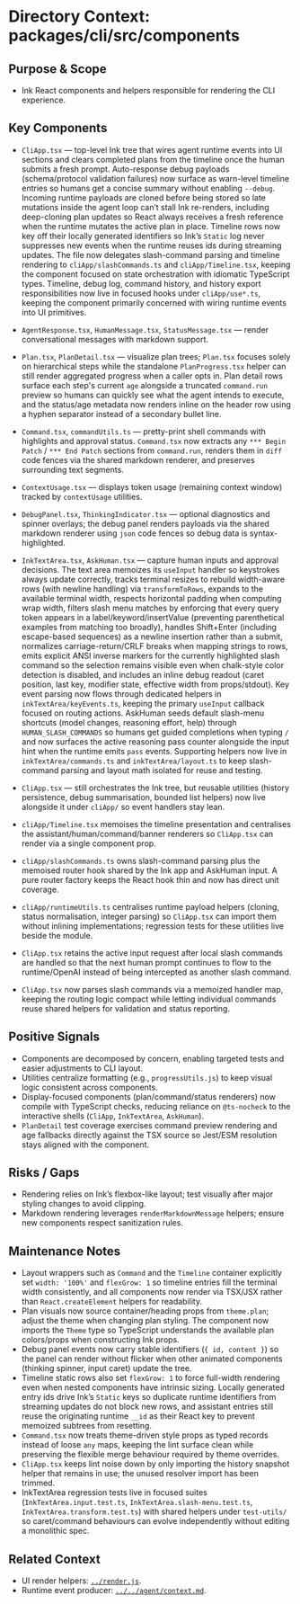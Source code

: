 # Directory Context: packages/cli/src/components

## Purpose & Scope

- Ink React components and helpers responsible for rendering the CLI experience.

## Key Components

- `CliApp.tsx` — top-level Ink tree that wires agent runtime events into UI sections and clears completed plans from the timeline once the human submits a fresh prompt. Auto-response debug payloads (schema/protocol validation failures) now surface as warn-level timeline entries so humans get a concise summary without enabling `--debug`.
  Incoming runtime payloads are cloned before being stored so late mutations inside the agent loop can’t stall Ink re-renders, including deep-cloning plan updates so React always receives a fresh reference when the runtime mutates the active plan in place. Timeline rows now key off their locally generated identifiers so Ink’s `Static` log never suppresses new events when the runtime reuses ids during streaming updates. The file now delegates slash-command parsing and timeline rendering to `cliApp/slashCommands.ts` and `cliApp/Timeline.tsx`, keeping the component focused on state orchestration with idiomatic TypeScript types.
  Timeline, debug log, command history, and history export responsibilities now live in focused hooks under `cliApp/use*.ts`, keeping the component primarily concerned with wiring runtime events into UI primitives.
- `AgentResponse.tsx`, `HumanMessage.tsx`, `StatusMessage.tsx` — render conversational messages with markdown support.
- `Plan.tsx`, `PlanDetail.tsx` — visualize plan trees; `Plan.tsx` focuses solely on hierarchical steps while the standalone `PlanProgress.tsx` helper can still render aggregated progress when a caller opts in. Plan detail rows surface each step's current `age` alongside a truncated `command.run` preview so humans can quickly see what the agent intends to execute, and the status/age metadata now renders inline on the header row using a hyphen separator instead of a secondary bullet line.
- `Command.tsx`, `commandUtils.ts` — pretty-print shell commands with highlights and approval status. `Command.tsx` now extracts any `*** Begin Patch` / `*** End Patch` sections from `command.run`, renders them in `diff` code fences via the shared markdown renderer, and preserves surrounding text segments.
- `ContextUsage.tsx` — displays token usage (remaining context window) tracked by `contextUsage` utilities.
- `DebugPanel.tsx`, `ThinkingIndicator.tsx` — optional diagnostics and spinner overlays; the debug panel renders payloads via the shared markdown renderer using `json` code fences so debug data is syntax-highlighted.
- `InkTextArea.tsx`, `AskHuman.tsx` — capture human inputs and approval decisions. The text area memoizes its `useInput` handler so keystrokes always update correctly, tracks terminal resizes to rebuild width-aware rows (with newline handling) via `transformToRows`, expands to the available terminal width, respects horizontal padding when computing wrap width, filters slash menu matches by enforcing that every query token appears in a label/keyword/insertValue (preventing parenthetical examples from matching too broadly), handles Shift+Enter (including escape-based sequences) as a newline insertion rather than a submit, normalizes carriage-return/CRLF breaks when mapping strings to rows, emits explicit ANSI inverse markers for the currently highlighted slash command so the selection remains visible even when chalk-style color detection is disabled, and includes an inline debug readout (caret position, last key, modifier state, effective width from props/stdout). Key event parsing now flows through dedicated helpers in `inkTextArea/keyEvents.ts`, keeping the primary `useInput` callback focused on routing actions. AskHuman seeds default slash-menu shortcuts (model changes, reasoning effort, help) through `HUMAN_SLASH_COMMANDS` so humans get guided completions when typing `/` and now surfaces the active reasoning pass counter alongside the input hint when the runtime emits `pass` events. Supporting helpers now live in `inkTextArea/commands.ts` and `inkTextArea/layout.ts` to keep slash-command parsing and layout math isolated for reuse and testing.
- `CliApp.tsx` — still orchestrates the Ink tree, but reusable utilities (history persistence, debug summarisation, bounded list helpers) now live alongside it under `cliApp/` so event handlers stay lean.
- `cliApp/Timeline.tsx` memoises the timeline presentation and centralises the assistant/human/command/banner renderers so `CliApp.tsx` can render via a single component prop.
- `cliApp/slashCommands.ts` owns slash-command parsing plus the memoised router hook shared by the Ink app and AskHuman input. A pure router factory keeps the React hook thin and now has direct unit coverage.
- `cliApp/runtimeUtils.ts` centralises runtime payload helpers (cloning, status normalisation, integer parsing) so `CliApp.tsx` can import them without inlining implementations; regression tests for these utilities live beside the module.

- `CliApp.tsx` retains the active input request after local slash commands are handled so that the next human prompt continues to flow to the runtime/OpenAI instead of being intercepted as another slash command.
- `CliApp.tsx` now parses slash commands via a memoized handler map, keeping the routing logic compact while letting individual commands reuse shared helpers for validation and status reporting.

## Positive Signals

- Components are decomposed by concern, enabling targeted tests and easier adjustments to CLI layout.
- Utilities centralize formatting (e.g., `progressUtils.js`) to keep visual logic consistent across components.
- Display-focused components (plan/command/status renderers) now compile with TypeScript checks, reducing reliance on `@ts-nocheck` to the interactive shells (`CliApp`, `InkTextArea`, `AskHuman`).
- `PlanDetail` test coverage exercises command preview rendering and age fallbacks directly against the TSX source so Jest/ESM resolution stays aligned with the component.

## Risks / Gaps

- Rendering relies on Ink’s flexbox-like layout; test visually after major styling changes to avoid clipping.
- Markdown rendering leverages `renderMarkdownMessage` helpers; ensure new components respect sanitization rules.

## Maintenance Notes

- Layout wrappers such as `Command` and the `Timeline` container explicitly set `width: '100%'` and `flexGrow: 1`
  so timeline entries fill the terminal width consistently, and all components now render via TSX/JSX rather than
  `React.createElement` helpers for readability.
- Plan visuals now source container/heading props from `theme.plan`; adjust the theme when changing plan styling. The component now imports the `Theme` type so TypeScript understands the available plan colors/props when constructing Ink props.
- Debug panel events now carry stable identifiers (`{ id, content }`) so the panel can render without flicker when
  other animated components (thinking spinner, input caret) update the tree.
- Timeline static rows also set `flexGrow: 1` to force full-width rendering even when nested components have
  intrinsic sizing. Locally generated entry ids drive Ink’s `Static` keys so duplicate runtime identifiers from
  streaming updates do not block new rows, and assistant entries still reuse the originating runtime `__id`
  as their React key to prevent memoized subtrees from resetting.
- `Command.tsx` now treats theme-driven style props as typed records instead of loose `any` maps, keeping the lint
  surface clean while preserving the flexible merge behaviour required by theme overrides.
- `CliApp.tsx` keeps lint noise down by only importing the history snapshot helper that remains in use; the unused
  resolver import has been trimmed.
- InkTextArea regression tests live in focused suites (`InkTextArea.input.test.ts`, `InkTextArea.slash-menu.test.ts`,
  `InkTextArea.transform.test.ts`) with shared helpers under `test-utils/` so caret/command behaviours can evolve
  independently without editing a monolithic spec.

## Related Context

- UI render helpers: [`../render.js`](../render.js).
- Runtime event producer: [`../../agent/context.md`](../../agent/context.md).
